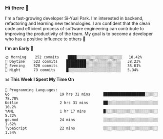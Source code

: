 ### Hi there 👋


I'm a fast-growing developer Si-Yual Park. I'm interested in backend, refactoring and learning new technologies. I am confident that the clean code and efficient process of software engineering can contribute to improving the productivity of the team. My goal is to become a developer who has a positive influence to others 🔭

<!--START_SECTION:waka-->
**I'm an Early 🐤** 

```text
🌞 Morning    252 commits    ████░░░░░░░░░░░░░░░░░░░░░   18.42% 
🌆 Daytime    523 commits    █████████░░░░░░░░░░░░░░░░   38.23% 
🌃 Evening    520 commits    █████████░░░░░░░░░░░░░░░░   38.01% 
🌙 Night      73 commits     █░░░░░░░░░░░░░░░░░░░░░░░░   5.34%

```


📊 **This Week I Spent My Time On** 

```text
💬 Programming Languages: 
Go                       19 hrs 32 mins      ███████████████████░░░░░░   78.78% 
Kotlin                   2 hrs 31 mins       ██░░░░░░░░░░░░░░░░░░░░░░░   10.2% 
YAML                     1 hr 17 mins        █░░░░░░░░░░░░░░░░░░░░░░░░   5.22% 
go.mod                   24 mins             ░░░░░░░░░░░░░░░░░░░░░░░░░   1.62% 
TypeScript               22 mins             ░░░░░░░░░░░░░░░░░░░░░░░░░   1.54%

```


<!--END_SECTION:waka-->
